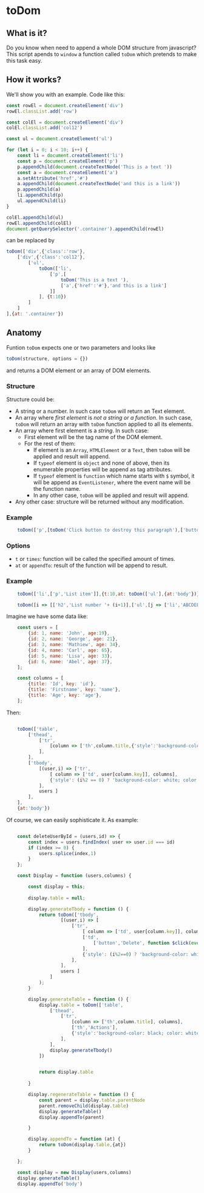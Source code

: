 # toDom
## What is it?
Do you know when need to append a whole DOM structure from javascript?
This script apends to `window` a function called `toDom` which pretends to make this task easy.

## How it works?
We'll show you with an example.
Code like this:
```javascript
const rowEl = document.createElement('div')
rowEl.classList.add('row')

const colEl = document.createElement('div')
colEl.classList.add('col12')

const ul = document.createElement('ul')

for (let i = 0; i < 10; i++) {
    const li = document.createElement('li')
    const p = document.createElement('p')
    p.appendChild(document.createTextNode('This is a text '))
    const a = document.createElement('a')
    a.setAttribute('href','#')
    a.appendChild(document.createTextNode('and this is a link'))
    p.appendChild(a)
    li.appendChild(p)
    ul.appendChild(li)
}

colEl.appendChild(ul)
rowEl.appendChild(colEl)
document.getQuerySelector('.container').appendChild(rowEl)
```

can be replaced by
```javascript
toDom(['div',{'class':'row'},
    ['div',{'class':'col12'},
        ['ul',
            toDom(['li',
                ['p',[
                    toDom('This is a text '),
                    ['a',{'href':'#'},'and this is a link']
                ]]
            ], {t:10})
        ]
    ]
],{at: '.container'})
```

## Anatomy
Funtion `toDom` expects one or two parameters and looks like
```javascript
toDom(structure, options = {})
```
and returns a DOM element or an array of DOM elements.

### Structure
Structure could be:
- A string or a number. In such case `toDom` will return an Text element.
- An array where *first element* is *not a string or a function*. In such case, `toDom` will return an array with `toDom` function applied to all its elements.
- An array where first element is a *string*. In such case:
    - First element will be the tag name of the DOM element.
    - For the rest of them:
        - If element is an `Array`, `HTMLElement` or a `Text`, then `toDom` will be applied and result will append.
        - If `typeof` element is `object` and none of above, then its enumerable properties will be append as tag attributes.
        - If `typeof` element is `function` which name starts with `$` symbol, it will be append as `EventListener`, where the event name will be the function name.
        - In any other case, `toDom` will be applied and result will append.
- Any other case: structure will be returned without any modification.

### Example
```javascript
    toDom(['p',[toDom('Click button to destroy this paragraph'),['button','Destroy',function $click() { this.parentNode.parentNode.removeChild(this.parentNode)}]]])
```

### Options
- `t` or `times`: function will be called the specified amount of times.
- `at` or `appendTo`: result of the function will be append to result.

### Example
```javascript
    toDom(['li',['p','List item']],{t:10,at: toDom(['ul'],{at:'body'})})
```

```javascript
    toDom([i => [['h2','List number '+ (i+1)],['ul',[j => ['li','ABCDEFGH'[i]+'. Element '+j],1,7]]],5],{at: 'body'})
```
Imagine we have some data like:
```javascript
    const users = [
        {id: 1, name: 'John', age:19},
        {id: 2, name: 'George', age: 21},
        {id: 3, name: 'Mathiew', age: 34},
        {id: 4, name: 'Carl', age: 65},
        {id: 5, name: 'Lisa', age: 33},
        {id: 6, name: 'Abel', age: 37},
    ];

    const columns = [
        {title: 'Id', key: 'id'},
        {title: 'Firstname', key: 'name'},
        {title: 'Age', key: 'age'},
    ];
```

Then:
```javascript

    toDom(['table',
        ['thead',
            ['tr',
                [column => ['th',column.title,{'style':'background-color: black; color: white;'}], columns],
            ],
        ],
        ['tbody',
            [(user,i) => ['tr',
                [ column => ['td', user[column.key]], columns],
                {'style': (i%2 == 0) ? 'background-color: white; color: black;' : 'background-color: grey; color: black;'}
            ],
            users ]
        ],
    ],
    {at:'body'})
```

Of course, we can easily sophisticate it. As example:

```javascript

    const deleteUserById = (users,id) => {
        const index = users.findIndex( user => user.id === id)
        if (index >= 0) {
            users.splice(index,1)
        }
    };

    const Display = function (users,columns) {

        const display = this;
        
        display.table = null;

        display.generateTbody = function () {
            return toDom(['tbody',
                    [(user,i) => [
                        ['tr',
                            [ column => ['td', user[column.key]], columns],
                            ['td',
                                ['button','Delete', function $click(event) { deleteUserById(users,user.id); display.regenerateTable()}]
                            ],
                            {'style': (i%2==0) ? 'background-color: white; color: black;' : 'background-color: grey; color: black;'}
                        ],
                    ],
                    users ]
                ]
            );
        }

        display.generateTable = function () {
            display.table = toDom(['table',
                ['thead',
                    ['tr',
                        [column => ['th',column.title], columns],
                        ['th','Actions'],
                        {'style':'background-color: black; color: white;'}
                    ],
                ],
                display.generateTbody()
            ])


            return display.table
            
        }

        display.regenerateTable = function () {
            const parent = display.table.parentNode
            parent.removeChild(display.table)
            display.generateTable()
            display.appendTo(parent)

        }

        display.appendTo = function (at) {
            return toDom(display.table,{at})
        }

    };

    const display = new Display(users,columns)
    display.generateTable()
    display.appendTo('body')


```
